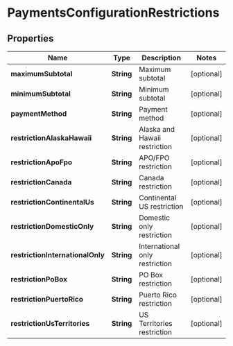 
# PaymentsConfigurationRestrictions

## Properties
Name | Type | Description | Notes
------------ | ------------- | ------------- | -------------
**maximumSubtotal** | **String** | Maximum subtotal |  [optional]
**minimumSubtotal** | **String** | Minimum subtotal |  [optional]
**paymentMethod** | **String** | Payment method |  [optional]
**restrictionAlaskaHawaii** | **String** | Alaska and Hawaii restriction |  [optional]
**restrictionApoFpo** | **String** | APO/FPO restriction |  [optional]
**restrictionCanada** | **String** | Canada restriction |  [optional]
**restrictionContinentalUs** | **String** | Continental US restriction |  [optional]
**restrictionDomesticOnly** | **String** | Domestic only restriction |  [optional]
**restrictionInternationalOnly** | **String** | International only restriction |  [optional]
**restrictionPoBox** | **String** | PO Box restriction |  [optional]
**restrictionPuertoRico** | **String** | Puerto Rico restriction |  [optional]
**restrictionUsTerritories** | **String** | US Territories restriction |  [optional]



